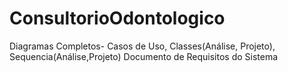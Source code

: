 # ConsultorioOdontologico
Diagramas Completos- Casos de Uso, Classes(Análise, Projeto), Sequencia(Análise,Projeto)
Documento de Requisitos do Sistema
